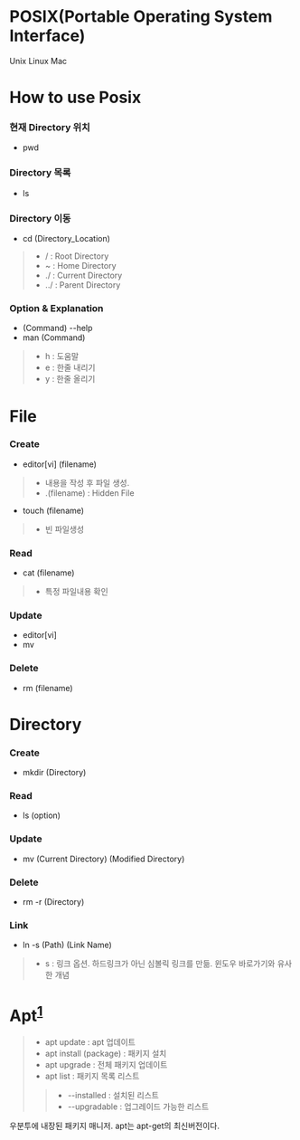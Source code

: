 # POSIX(Portable Operating System Interface)
Unix Linux Mac

# How to use Posix 
### 현재 Directory 위치
- pwd
### Directory 목록
- ls
### Directory 이동
- cd (Directory_Location)
> - /   : Root Directory
> - ~   : Home Directory
> - ./  : Current Directory
> - ../ : Parent Directory
### Option & Explanation
- (Command) --help
- man (Command)
> - h : 도움말
> - e : 한줄 내리기
> - y : 한줄 올리기

# File
### Create
- editor[vi] (filename)
> - 내용을 작성 후 파일 생성.
> - .(filename) : Hidden File
- touch (filename)
> - 빈 파일생성
### Read
- cat (filename)
> - 특정 파일내용 확인
### Update
- editor[vi] 
- mv
### Delete
- rm (filename)

# Directory
### Create
- mkdir (Directory) 
### Read
- ls (option)
### Update
- mv (Current Directory) (Modified Directory)
### Delete
- rm -r (Directory)
### Link
- ln -s (Path) (Link Name)
> - s : 링크 옵션. 하드링크가 아닌 심볼릭 링크를 만듦. 윈도우 바로가기와 유사한 개념

# Apt<sup id="a1">[1](#apt)</sup>
> - apt update : apt 업데이트
> - apt install (package) : 패키지 설치
> - apt upgrade : 전체 패키지 업데이트
> - apt list : 패키지 목록 리스트
>> - --installed : 설치된 리스트
>> - --upgradable : 업그레이드 가능한 리스트 



<span id="apt">우분투에 내장된 패키지 매니저. apt는 apt-get의 최신버전이다.</span>